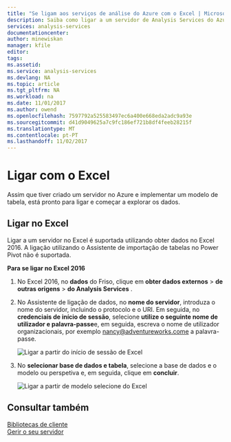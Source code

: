 ```yaml
---
title: "Se ligam aos serviços de análise do Azure com o Excel | Microsoft Docs"
description: Saiba como ligar a um servidor de Analysis Services do Azure utilizando o Excel.
services: analysis-services
documentationcenter: 
author: minewiskan
manager: kfile
editor: 
tags: 
ms.assetid: 
ms.service: analysis-services
ms.devlang: NA
ms.topic: article
ms.tgt_pltfrm: NA
ms.workload: na
ms.date: 11/01/2017
ms.author: owend
ms.openlocfilehash: 7597792a525583497ec6a400e668eda2adc9a93e
ms.sourcegitcommit: d41d9049625a7c9fc186ef721b8df4feeb28215f
ms.translationtype: MT
ms.contentlocale: pt-PT
ms.lasthandoff: 11/02/2017
---
```

# <a name="connect-with-excel"></a>Ligar com o Excel

Assim que tiver criado um servidor no Azure e implementar um modelo de tabela, está pronto para ligar e começar a explorar os dados.


## <a name="connect-in-excel"></a>Ligar no Excel

Ligar a um servidor no Excel é suportada utilizando obter dados no Excel 2016. A ligação utilizando o Assistente de importação de tabelas no Power Pivot não é suportada. 

**Para se ligar no Excel 2016**

1. No Excel 2016, no **dados** do Friso, clique em **obter dados externos** > **de outras origens** > **do Analysis Services** .

2. No Assistente de ligação de dados, no **nome do servidor**, introduza o nome do servidor, incluindo o protocolo e o URI. Em seguida, no **credenciais de início de sessão**, selecione **utilize o seguinte nome de utilizador e palavra-passe**e, em seguida, escreva o nome de utilizador organizacionais, por exemplo nancy@adventureworks.come a palavra-passe.

    ![Ligar a partir do início de sessão de Excel](./media/analysis-services-connect-excel/aas-connect-excel-logon.png)

3. No **selecionar base de dados e tabela**, selecione a base de dados e o modelo ou perspetiva e, em seguida, clique em **concluir**.
   
    ![Ligar a partir de modelo selecione do Excel](./media/analysis-services-connect-excel/aas-connect-excel-select.png)


## <a name="see-also"></a>Consultar também
[Bibliotecas de cliente](analysis-services-data-providers.md)   
[Gerir o seu servidor](analysis-services-manage.md)     


